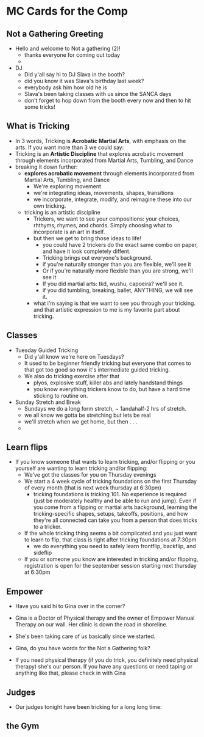 # MC Cards for the Comp

## Not a Gathering Greeting

- Hello and welcome to Not a gathering (2)!
  - thanks everyone for coming out today
  -
- DJ
  - Did y'all say hi to DJ Slava in the booth?
  - did you know it was Slava's birthday last week?
  - everybody ask him how old he is
  - Slava's been taking classes with us since the SANCA days
  - don't forget to hop down from the booth every now and then to hit some tricks!

## What is Tricking

- In 3 words, Tricking is **Acrobatic Martial Arts**, with emphasis on the arts. If you want more than 3 we could say:
- Tricking is an **Artistic Discipline** that explores acrobatic movement through elements incorporated from Martial Arts, Tumbling, and Dance
- breaking it down further:
  - **explores acrobatic movement** through elements incorporated from Martial Arts, Tumbling, and Dance
    - We're exploring movement
    - we're integrating ideas, movements, shapes, transitions
    - we incorporate, integrate, modify, and reimagine these into our own tricking.
  - tricking is an artistic discipline
    - Trickers, we want to see your compositions: your choices, rhthyms, rhymes, and chords. Simply choosing what to incorporate is an art in itself.
    - but then we get to bring those ideas to life!
      - you could have 2 trickers do the exact same combo on paper, and have it look completely diffent.
      - Tricking brings out everyone's background.
      - if you're naturally stronger than you are flexible, we'll see it
      - Or if you're naturally more flexible than you are strong, we'll see it
      - If you did martial arts: tkd, wushu, capoeira? we'll see it.
      - if you did tumbling, breaking, ballet, ANYTHING, we will see it.
    - what i'm saying is that we want to see you through your tricking. and that artistic expression to me is my favorite part about tricking.

## Classes

- Tuesday Guided Tricking
  - Did y'all know we're here on Tuesdays?
  - It used to be beginner friendly tricking but everyone that comes to that got too good so now it's intermediate guided tricking.
  - We also do tricking exercise after that
    - plyos, explosive stuff, killer abs and lately handstand things
    - you know everything trickers know to do, but have a hard time sticking to routine on.
- Sunday Stretch and Break
  - Sundays we do a long form stretch, ~ 1andahalf-2 hrs of stretch.
  - we all know we gotta be stretching but lets be real
  - we'll stretch when we get home, but then . . .
  -

## Learn flips

- If you know someone that wants to learn tricking, and/or flipping or you yourself are wanting to learn tricking and/or flipping:
  - We've got the classes for you on Thursday evenings
  - We start a 4 week cycle of tricking foundations on the first Thursday of every month (that is next week thursday at 6:30pm)
    - tricking foundations is tricking 101. No experience is required (just be moderately healthy and be able to run and jump). Even if you come from a flipping or martial arts background, learning the tricking-specific shapes, setups, takeoffs, positions, and how they're all connected can take you from a person that does tricks to a tricker.
  - If the whole tricking thing seems a bit complicated and you just want to learn to flip, that class is right after tricking foundations at 7:30pm
    - we do everything you need to safely learn frontflip, backflip, and sideflip
  - If you or someone you know are interested in tricking and/or flipping, registration is open for the september session starting next thursday at 6:30pm

## Empower

- Have you said hi to Gina over in the corner?
- Gina is a Doctor of Physical therapy and the owner of Empower Manual Therapy on our wall. Her clinic is down the road in shoreline.
- She's been taking care of us basically since we started.
- Gina, do you have words for the Not a Gathering folk?

- If you need physical therapy (if you do trick, you definitely need physical therapy) she's our person. If you have any questions or need taping or anything like that, please check in with Gina

## Judges

- Our judges tonight have been tricking for a long long time:

## the Gym
